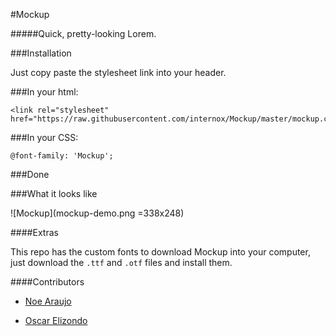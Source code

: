 #Mockup

#####Quick, pretty-looking Lorem.

###Installation

Just copy paste the stylesheet link into your header.

###In your html:

```
<link rel="stylesheet" href="https://raw.githubusercontent.com/internox/Mockup/master/mockup.css">
```

###In your CSS:

```
@font-family: 'Mockup';
```

###Done

###What it looks like

![Mockup](mockup-demo.png =338x248)

####Extras

This repo has the custom fonts to download Mockup into your computer, just download the
```.ttf``` and ```.otf``` files and install them.

####Contributors

* [Noe Araujo]('https://dribbble.com/nox')

* [Oscar Elizondo]('https://github.com/oelizondo')
